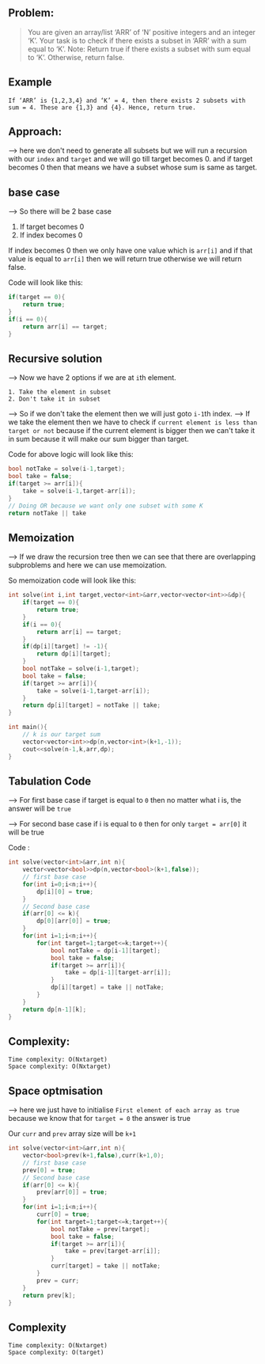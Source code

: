 ## Problem:

>You are given an array/list ‘ARR’ of ‘N’ positive integers and an integer ‘K’. Your task is to check if there exists a subset in ‘ARR’ with a sum equal to ‘K’.
 Note: Return true if there exists a subset with sum equal to ‘K’. Otherwise, return false.
 
## Example
```
If ‘ARR’ is {1,2,3,4} and ‘K’ = 4, then there exists 2 subsets with sum = 4. These are {1,3} and {4}. Hence, return true.
```

## Approach:

--> here we don't need to generate all subsets but we will run a recursion with our `index` and `target` and we will go till target becomes 0. and if target becomes 0 then that means we have a subset whose sum is same as target.

## base case

--> So there will be 2 base case

1. If target becomes 0
2. If index becomes 0

If index becomes 0 then we only have one value which is `arr[i]` and if that value is equal to `arr[i]` then we will return true otherwise we will return false.

Code will look like this:

```cpp
if(target == 0){
	return true;
}
if(i == 0){
	return arr[i] == target;
}
```

## Recursive solution

--> Now we have 2 options if we are at `i`th element.

```
1. Take the element in subset
2. Don't take it in subset
```

--> So if we don't take the element then we will just goto `i-1`th index. 
--> If we take the element then we have to check if `current element is less than target or not` because if the current element is bigger then we can't take it in sum because it will make our sum bigger than target.

Code for above logic will look like this:

```cpp
bool notTake = solve(i-1,target);
bool take = false;
if(target >= arr[i]){
	take = solve(i-1,target-arr[i]);
}
// Doing OR because we want only one subset with some K 
return notTake || take
```

## Memoization 

--> If we draw the recursion tree then we can see that there are overlapping subproblems and here we can use memoization.

So memoization code will look like this:

```cpp
int solve(int i,int target,vector<int>&arr,vector<vector<int>>&dp){
	if(target == 0){
		return true;
	}
	if(i == 0){
		return arr[i] == target;
	}
	if(dp[i][target] != -1){
		return dp[i][target];
	}
	bool notTake = solve(i-1,target);
	bool take = false;
	if(target >= arr[i]){
		take = solve(i-1,target-arr[i]);
	}
	return dp[i][target] = notTake || take;
}

int main(){
	// k is our target sum
	vector<vector<int>>dp(n,vector<int>(k+1,-1));
	cout<<solve(n-1,k,arr,dp);
}
```

## Tabulation Code

--> For first base case if target is equal to `0` then no matter what i is, the answer will be `true`

--> For second base case if i is equal to `0` then for only `target = arr[0]` it will be true 

Code :

```cpp
int solve(vector<int>&arr,int n){
	vector<vector<bool>>dp(n,vector<bool>(k+1,false));
	// first base case
	for(int i=0;i<n;i++){
		dp[i][0] = true;
	}
	// Second base case
	if(arr[0] <= k){
		dp[0][arr[0]] = true;
	}
	for(int i=1;i<n;i++){
		for(int target=1;target<=k;target++){
			bool notTake = dp[i-1][target];
			bool take = false;
			if(target >= arr[i]){
				take = dp[i-1][target-arr[i]];
			}
			dp[i][target] = take || notTake;
		}
	}
	return dp[n-1][k];
}
```

## Complexity:

```
Time complexity: O(Nxtarget)
Space complexity: O(Nxtarget)
```

## Space optmisation

--> here we just have to initialise `First element of each array as true` because we know that for `target = 0` the answer is true

Our `curr` and `prev` array size will be `k+1` 

```cpp
int solve(vector<int>&arr,int n){
	vector<bool>prev(k+1,false),curr(k+1,0);
	// first base case
	prev[0] = true;
	// Second base case
	if(arr[0] <= k){
		prev[arr[0]] = true;
	}
	for(int i=1;i<n;i++){
		curr[0] = true;
		for(int target=1;target<=k;target++){
			bool notTake = prev[target];
			bool take = false;
			if(target >= arr[i]){
				take = prev[target-arr[i]];
			}
			curr[target] = take || notTake;
		}
		prev = curr;
	}
	return prev[k];
}
```

## Complexity

```
Time complexity: O(Nxtarget)
Space complexity: O(target)
```

